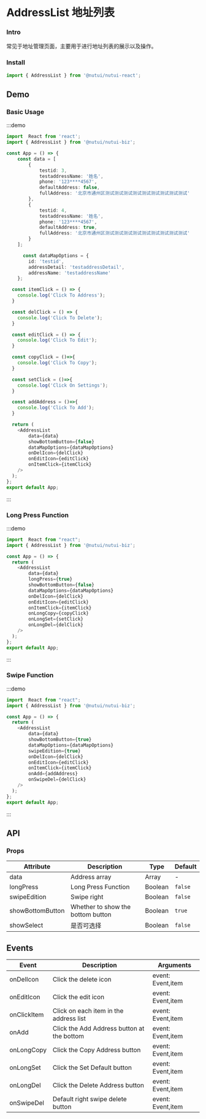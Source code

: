 #  AddressList 地址列表

### Intro

常见于地址管理页面，主要用于进行地址列表的展示以及操作。

### Install

```javascript
import { AddressList } from '@nutui/nutui-react';
```

## Demo

### Basic Usage

:::demo

```ts
import  React from 'react';
import { AddressList } from '@nutui/nutui-biz';

const App = () => {
    const data = [
        {
            testid: 3,
            testaddressName: '姓名',
            phone: '123****4567',
            defaultAddress: false,
            fullAddress: '北京市通州区测试测试测试测试测试测试测试测试测试'
        },
        {
            testid: 4,
            testaddressName: '姓名',
            phone: '123****4567',
            defaultAddress: true,
            fullAddress: '北京市通州区测试测试测试测试测试测试测试测试测试'
        }
    ];

      const dataMapOptions = {
        id: 'testid',
        addressDetail: 'testaddressDetail',
        addressName: 'testaddressName'
    };

  const itemClick = () => {
    console.log('Click To Address');
  }

  const delClick = () => {
    console.log('Click To Delete');
  }

  const editClick = () => {
    console.log('Click To Edit');
  }

  const copyClick = ()=>{
    console.log('Click To Copy');
  }

  const setClick = ()=>{
    console.log('Click On Settings');
  }

  const addAddress = ()=>{
    console.log('Click To Add');
  }

  return (
    <AddressList
        data={data}
        showBottomButton={false}
        dataMapOptions={dataMapOptions}
        onDelIcon={delClick}
        onEditIcon={editClick}
        onItemClick={itemClick}
    />
  );
};
export default App;
```

:::

### Long Press Function


:::demo

```ts
import  React from "react";
import { AddressList } from '@nutui/nutui-biz';

const App = () => {
  return (
    <AddressList
        data={data}
        longPress={true}
        showBottomButton={false}
        dataMapOptions={dataMapOptions}
        onDelIcon={delClick}
        onEditIcon={editClick}
        onItemClick={itemClick}
        onLongCopy={copyClick}
        onLongSet={setClick}
        onLongDel={delClick}
    />
  );
};
export default App;
```

:::

### Swipe Function


:::demo

```ts
import  React from "react";
import { AddressList } from '@nutui/nutui-biz';

const App = () => {
  return (
    <AddressList
        data={data}
        showBottomButton={true}
        dataMapOptions={dataMapOptions}
        swipeEdition={true}
        onDelIcon={delClick}
        onEditIcon={editClick}
        onItemClick={itemClick}
        onAdd={addAddress}
        onSwipeDel={delClick}
    />
  );
};
export default App;
```

:::



## API

### Props


| Attribute    | Description                                       | Type    | Default    |
|---------|--------------------------------------------|---------|-----------|
| data   | Address array                                 | Array  | -         |
| longPress   | Long Press Function                                 | Boolean  | `false`         |
| swipeEdition   | Swipe right                                 | Boolean  | `false`         |
| showBottomButton   | Whether to show the bottom button                                 | Boolean  | `true`         |
| showSelect   | 是否可选择                                 | Boolean  | `false`         |


## Events
| Event | Description | Arguments |
|----- | ----- | -----  |
| onDelIcon | Click the delete icon |  event: Event,item |
| onEditIcon | Click the edit icon |  event: Event,item |
| onClickItem | Click on each item in the address list |  event: Event,item |
| onAdd | Click the Add Address button at the bottom |  event: Event,item |
| onLongCopy | Click the Copy Address button |  event: Event,item |
| onLongSet | Click the Set Default button |  event: Event,item |
| onLongDel | Click the Delete Address button |  event: Event,item |
| onSwipeDel | Default right swipe delete button |  event: Event,item |
